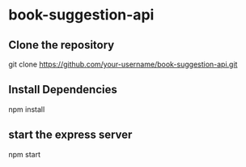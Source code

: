 # book-suggestion-api

## Clone the repository

git clone https://github.com/your-username/book-suggestion-api.git

## Install Dependencies

npm install

## start the express server

npm start



